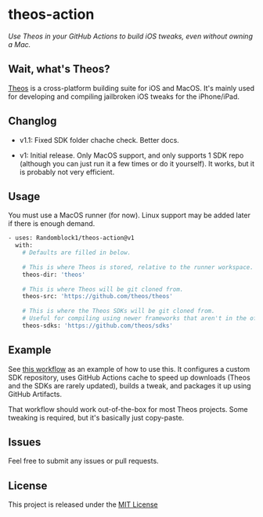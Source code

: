 # theos-action

_Use Theos in your GitHub Actions to build iOS tweaks, even without owning a Mac._

## Wait, what's Theos?

[Theos](https://github.com/theos/theos) is a cross-platform building suite for iOS and MacOS. It's mainly used for developing and compiling jailbroken iOS tweaks for the iPhone/iPad.

## Changlog

- v1.1: Fixed SDK folder chache check. Better docs.

- v1: Initial release. Only MacOS support, and only supports 1 SDK repo (although you can just run it a few times or do it yourself). It works, but it is probably not very efficient.

## Usage

You must use a MacOS runner (for now). Linux support may be added later if there is enough demand.

```bash
- uses: Randomblock1/theos-action@v1
  with:
    # Defaults are filled in below.
    
    # This is where Theos is stored, relative to the runner workspace.
    theos-dir: 'theos'
    
    # This is where Theos will be git cloned from.
    theos-src: 'https://github.com/theos/theos'
    
    # This is where the Theos SDKs will be git cloned from.
    # Useful for compiling using newer frameworks that aren't in the official repo yet.
    theos-sdks: 'https://github.com/theos/sdks'
```

## Example

See [this workflow](https://github.com/Randomblock1/FleetsBGone/blob/master/.github/workflows/build.yml) as an example of how to use this. It configures a custom SDK repository, uses GitHub Actions cache to speed up downloads (Theos and the SDKs are rarely updated), builds a tweak, and packages it up using GitHub Artifacts.

That workflow should work out-of-the-box for most Theos projects. Some tweaking is required, but it's basically just copy-paste.

## Issues

Feel free to submit any issues or pull requests.

## License

This project is released under the [MIT License](LICENSE)
